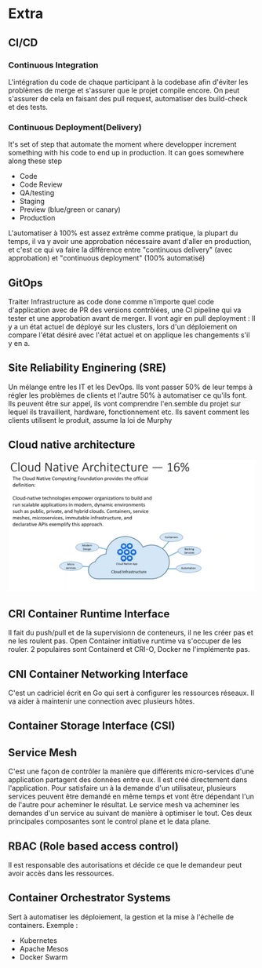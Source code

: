 # Extra

## CI/CD

### Continuous Integration

L'intégration du code de chaque participant à la codebase afin d'éviter les problèmes de merge et s'assurer que le projet compile encore. On peut s'assurer de cela en faisant des pull request, automatiser des build-check et des tests.

### Continuous Deployment(Delivery)
It's set of step that automate the moment where developper increment something with his code to end up in production. It can goes somewhere along these step

- Code
- Code Review
- QA/testing
- Staging
- Preview (blue/green or canary)
- Production

L'automatiser à 100% est assez extrême comme pratique, la plupart du temps, il va y avoir une approbation nécessaire avant d'aller en production, et c'est ce qui va faire la différence entre "continuous delivery" (avec approbation) et "continuous deployment" (100% automatisé)

## GitOps

Traiter Infrastructure as code done comme n'importe quel code d'application avec de PR des versions contrôlées, une CI pipeline qui va tester et une approbation avant de merger. Il vont agir en pull deployment : Il y a un état actuel de déployé sur les clusters, lors d'un déploiement on compare l'état désiré avec l'état actuel et on applique les changements s'il y en a.

## Site Reliability Enginering (SRE)

Un mélange entre les IT et les DevOps. Ils vont passer 50% de leur temps à régler les problèmes de clients et l'autre 50% à automatiser ce qu'ils font. Ils peuvent être sur appel, ils vont comprendre l'en.semble du projet sur lequel ils travaillent, hardware, fonctionnement etc. Ils savent comment les clients utilisent le produit, assume la loi de Murphy

## Cloud native architecture

![chrootdirectories](./res/cloudNativeArchitecture.png)

## CRI Container Runtime Interface

Il fait du push/pull et de la supervisionn de conteneurs, il ne les créer pas et ne les roulent pas. Open Container initiative runtime va s'occuper de les rouler.
2 populaires sont Containerd et CRI-O, Docker ne l'implémente pas.

## CNI Container Networking Interface

C'est un cadriciel écrit en Go qui sert à configurer les ressources réseaux. Il va aider à maintenir une connection avec plusieurs hôtes.

## Container Storage Interface (CSI)



## Service Mesh

C'est une façon de contrôler la manière que différents micro-services d'une application partagent des données entre eux. Il est créé directement dans l'application. Pour satisfaire un à la demande d'un utilisateur, plusieurs services peuvent être demandé en même temps et vont être dépendant l'un de l'autre pour acheminer le résultat. Le service mesh va acheminer les demandes d'un service au suivant de manière à optimiser le tout. Ces deux principales composantes sont le control plane et le data plane.

## RBAC (Role based access control)

Il est responsable des autorisations et décide ce que le demandeur peut avoir accès dans les ressources.

## Container Orchestrator Systems

Sert à automatiser les déploiement, la gestion et la mise à l'échelle de containers. Exemple :

- Kubernetes
- Apache Mesos
- Docker Swarm
